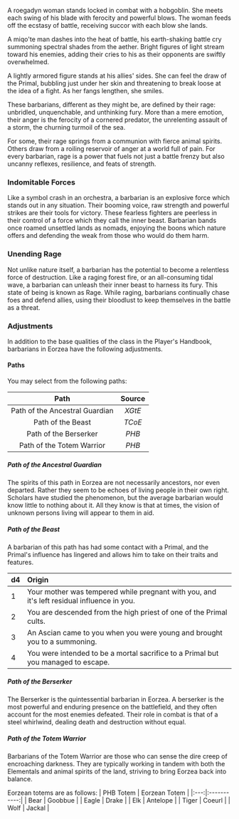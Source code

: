 A roegadyn woman stands locked in combat with a hobgoblin. She meets each swing of his blade with ferocity and powerful blows. The woman feeds off the ecstasy of battle, receiving succor with each blow she lands.

A miqo'te man dashes into the heat of battle, his earth-shaking battle cry summoning spectral shades from the aether. Bright figures of light stream toward his enemies, adding their cries to his as their opponents are swiftly overwhelmed.

A lightly armored figure stands at his allies' sides. She can feel the draw of the Primal, bubbling just under her skin and threatening to break loose at the idea of a fight. As her fangs lengthen, she smiles.

These barbarians, different as they might be, are defined by their rage: unbridled, unquenchable, and unthinking fury. More than a mere emotion, their anger is the ferocity of a cornered predator, the unrelenting assault of a storm, the churning turmoil of the sea.

For some, their rage springs from a communion with fierce animal spirits. Others draw from a roiling reservoir of anger at a world full of pain. For every barbarian, rage is a power that fuels not just a battle frenzy but also uncanny reflexes, resilience, and feats of strength.

### Indomitable Forces
Like a symbol crash in an orchestra, a barbarian is an explosive force which stands out in any situation. Their booming voice, raw strength and powerful strikes are their tools for victory. These fearless fighters are peerless in their control of a force which they call the inner beast. Barbarian bands once roamed unsettled lands as nomads, enjoying the boons which nature offers and defending the weak from those who would do them harm.

### Unending Rage
Not unlike nature itself, a barbarian has the potential to become a relentless force of destruction. Like a raging forest fire, or an all-consuming tidal wave, a barbarian can unleash their inner beast to harness its fury. This state of being is known as Rage. While raging, barbarians continually chase foes and defend allies, using their bloodlust to keep themselves in the battle as a threat.

### Adjustments
In addition to the base qualities of the class in the Player's Handbook, barbarians in Eorzea have the following adjustments.

#### Paths
You may select from the following paths:

| Path  | Source |
|:---:|:-----------:|
|  Path of the Ancestral Guardian  | *XGtE* |
|  Path of the Beast  | *TCoE* |
|  Path of the Berserker  | *PHB* |
|  Path of the Totem Warrior  | *PHB* |

##### Path of the Ancestral Guardian
The spirits of this path in Eorzea are not necessarily ancestors, nor even departed. Rather they seem to be echoes of living people in their own right. Scholars have studied the phenomenon, but the average barbarian would know little to nothing about it. All they know is that at times, the vision of unknown persons living will appear to them in aid.

##### Path of the Beast
A barbarian of this path has had some contact with a Primal, and the Primal's influence has lingered and allows him to take on their traits and features.

| d4  | Origin |
|:---|:-----------|
|  1  | Your mother was tempered while pregnant with you, and it's left residual influence in you. |
|  2  | You are descended from the high priest of one of the Primal cults. |
|  3  | An Ascian came to you when you were young and brought you to a summoning. |
|  4  | You were intended to be a mortal sacrifice to a Primal but you managed to escape. |

##### Path of the Berserker
The Berserker is the quintessential barbarian in Eorzea. A berserker is the most powerful and enduring presence on the battlefield, and they often account for the most enemies defeated. Their role in combat is that of a steel whirlwind, dealing death and destruction without equal.

##### Path of the Totem Warrior
Barbarians of the Totem Warrior are those who can sense the dire creep of encroaching darkness. They are typically working in tandem with both the Elementals and animal spirits of the land, striving to bring Eorzea back into balance. 

Eorzean totems are as follows:
| PHB Totem  | Eorzean Totem |
|:---:|:-----------:|
|  Bear  | Goobbue |
|  Eagle  | Drake |
|  Elk  | Antelope |
|  Tiger  | Coeurl |
|  Wolf  | Jackal |
